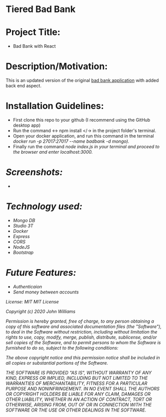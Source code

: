 # Tiered Bad Bank

# Project Title: 
* Bad Bank with React

# Description/Motivation: 
This is an updated version of the original <a href="https://github.com/riccardoboe/Front-End-Banking-Application " target="_blank">bad bank application</a> with added back end aspect.


# Installation Guidelines: 
* First clone this repo to your github (I recommend using the GitHub desktop app) 
* Run the command <-> npm install </-> in the project folder's terminal. 
* Open your docker application, and run this command in the terminal <i> docker run -p 27017:27017 --name badbank -d mongo). </i>
* Finally run the command <i> node index.js </ik> in your terminal and proceed to the browser and enter localhost:3000.

# Screenshots: 
* 

# Technology used: 
* Mongo DB
* Studio 3T
* Docker
* Express
* CORS
* NodeJS
* Bootstrap


# Future Features:
* Authenticaion
* Send money between accounts

License: MIT
MIT License

Copyright (c) 2020 John Williams

Permission is hereby granted, free of charge, to any person obtaining a copy
of this software and associated documentation files (the "Software"), to deal
in the Software without restriction, including without limitation the rights
to use, copy, modify, merge, publish, distribute, sublicense, and/or sell
copies of the Software, and to permit persons to whom the Software is
furnished to do so, subject to the following conditions:

The above copyright notice and this permission notice shall be included in all
copies or substantial portions of the Software.

THE SOFTWARE IS PROVIDED "AS IS", WITHOUT WARRANTY OF ANY KIND, EXPRESS OR
IMPLIED, INCLUDING BUT NOT LIMITED TO THE WARRANTIES OF MERCHANTABILITY,
FITNESS FOR A PARTICULAR PURPOSE AND NONINFRINGEMENT. IN NO EVENT SHALL THE
AUTHORS OR COPYRIGHT HOLDERS BE LIABLE FOR ANY CLAIM, DAMAGES OR OTHER
LIABILITY, WHETHER IN AN ACTION OF CONTRACT, TORT OR OTHERWISE, ARISING FROM,
OUT OF OR IN CONNECTION WITH THE SOFTWARE OR THE USE OR OTHER DEALINGS IN THE
SOFTWARE.
